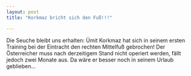 ```yaml
---
layout: post
title: "Korkmaz bricht sich den Fuß!!!"

---
```


Die Seuche bleibt uns erhalten: Ümit Korkmaz hat sich in seinem ersten Training bei der Eintracht den rechten Mittelfuß gebrochen! Der Österreicher muss nach derzeitigem Stand nicht operiert werden, fällt jedoch zwei Monate aus. Da wäre er besser noch in seinem Urlaub geblieben...


